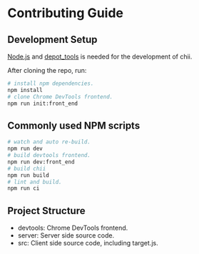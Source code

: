 # Contributing Guide

## Development Setup

[Node.js](https://nodejs.org/en/) and [depot_tools](https://commondatastorage.googleapis.com/chrome-infra-docs/flat/depot_tools/docs/html/depot_tools_tutorial.html#_setting_up) is needed for the development of chii.

After cloning the repo, run:

```bash
# install npm dependencies.
npm install
# clone Chrome DevTools frontend.
npm run init:front_end
```

## Commonly used NPM scripts

```bash
# watch and auto re-build.
npm run dev
# build devtools frontend.
npm run dev:front_end
# build chii
npm run build
# lint and build.
npm run ci
```

## Project Structure

* devtools: Chrome DevTools frontend.
* server: Server side source code.
* src: Client side source code, including target.js.
